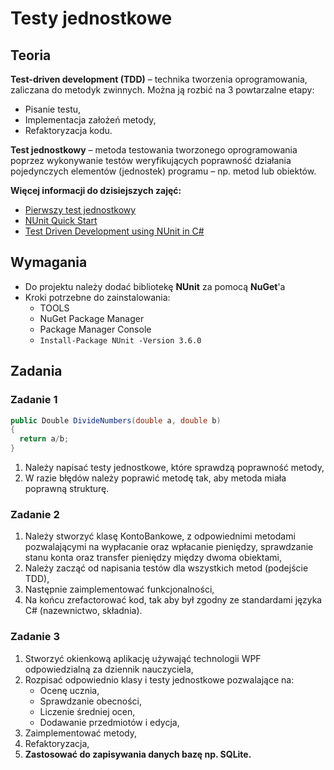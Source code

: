 # Testy jednostkowe

## Teoria

**Test-driven development (TDD)** – technika tworzenia oprogramowania, zaliczana do metodyk zwinnych. Można ją rozbić na 3 powtarzalne etapy:
- Pisanie testu,
- Implementacja założeń metody,
- Refaktoryzacja kodu.

**Test jednostkowy** – metoda testowania tworzonego oprogramowania poprzez wykonywanie testów weryfikujących poprawność działania pojedynczych elementów (jednostek) programu – np. metod lub obiektów.

**Więcej informacji do dzisiejszych zajęć:**
- [Pierwszy test jednostkowy](https://dariuszwozniak.net/2013/06/30/kurs-tdd-czesc-4-nasz-pierwszy-test-jednostkowy/)
- [NUnit Quick Start](http://www.nunit.org/index.php?p=quickStart&r=2.4)
- [Test Driven Development using NUnit in C#](http://www.4guysfromrolla.com/articles/011905-1.aspx)

## Wymagania

- Do projektu należy dodać bibliotekę **NUnit** za pomocą **NuGet**'a
- Kroki potrzebne do zainstalowania:
   - TOOLS
   - NuGet Package Manager
   - Package Manager Console
   - `Install-Package NUnit -Version 3.6.0`

## Zadania

### Zadanie 1

```csharp
public Double DivideNumbers(double a, double b)
{
  return a/b;
}
```

1. Należy napisać testy jednostkowe, które sprawdzą poprawność metody,
2. W razie błędów należy poprawić metodę tak, aby metoda miała poprawną strukturę.

### Zadanie 2

1. Należy stworzyć klasę KontoBankowe, z odpowiednimi metodami pozwalającymi na wypłacanie oraz wpłacanie pieniędzy, sprawdzanie stanu konta oraz transfer pieniędzy między dwoma obiektami,
2. Należy zacząć od napisania testów dla wszystkich metod (podejście TDD),
3. Następnie zaimplementować funkcjonalności,
4. Na końcu zrefactorować kod, tak aby był zgodny ze standardami języka C# (nazewnictwo, składnia).

### Zadanie 3

1. Stworzyć okienkową aplikację używająć technologii WPF odpowiedzialną za dziennik nauczyciela,
2. Rozpisać odpowiednio klasy i testy jednostkowe pozwalające na:
    - Ocenę ucznia,
    - Sprawdzanie obecności,
    - Liczenie średniej ocen,
    - Dodawanie przedmiotów i edycja,
3. Zaimplementować metody,
4. Refaktoryzacja,
5. **Zastosować do zapisywania danych bazę np. SQLite.**
